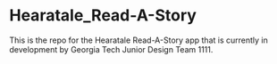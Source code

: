 # Hearatale_Read-A-Story
This is the repo for the Hearatale Read-A-Story app that is currently in development by Georgia Tech Junior Design Team 1111.
